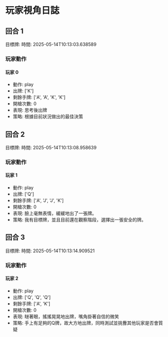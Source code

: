 # 玩家視角日誌


## 回合 1
目標牌: 
時間: 2025-05-14T10:13:03.638589

### 玩家動作

#### 玩家 0
- 動作: play
- 出牌: ['K']
- 剩餘手牌: ['A', 'A', 'K', 'K']
- 開槍次數: 0
- 表現: 思考後出牌
- 策略: 根據目前狀況做出的最佳決策
## 回合 2
目標牌: 
時間: 2025-05-14T10:13:08.958639

### 玩家動作

#### 玩家 1
- 動作: play
- 出牌: ['Q']
- 剩餘手牌: ['A', 'J', 'J', 'K']
- 開槍次數: 0
- 表現: 臉上毫無表情，緩緩地出了一張牌。
- 策略: 我有目標牌，並且目前還在觀察階段，選擇出一張安全的牌。
## 回合 3
目標牌: 
時間: 2025-05-14T10:13:14.909521

### 玩家動作

#### 玩家 2
- 動作: play
- 出牌: ['Q', 'Q', 'Q']
- 剩餘手牌: ['A', 'K']
- 開槍次數: 0
- 表現: 瞇著眼，搖搖晃晃地出牌，嘴角掛著自信的微笑
- 策略: 手上有足夠的Q牌，故大方地出牌，同時測試並挑釁其他玩家是否會質疑